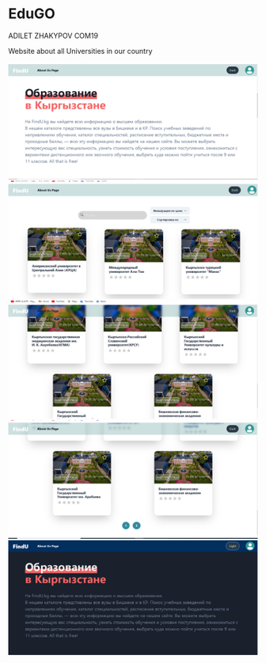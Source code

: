 # EduGO



ADILET ZHAKYPOV COM19



Website about all Universities in our country









![alt tag](screens/1.png)
![alt tag](screens/2.png)
![alt tag](screens/3.png)
![alt tag](screens/4.png)
![alt tag](screens/5.png)

